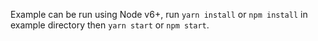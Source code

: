 Example can be run using Node v6+, run `yarn install` or `npm install` in example directory then `yarn start` or `npm start`.
